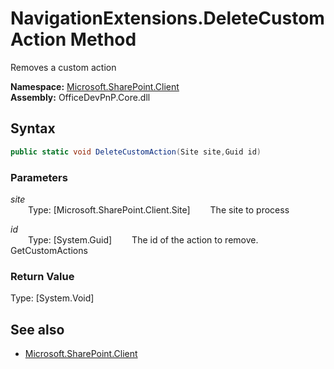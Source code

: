 # NavigationExtensions.DeleteCustomAction Method  
Removes a custom action  

**Namespace:** [Microsoft.SharePoint.Client](Microsoft.SharePoint.Client.md)  
**Assembly:** OfficeDevPnP.Core.dll  
## Syntax
```C#
public static void DeleteCustomAction(Site site,Guid id)
```
### Parameters
*site*  
&emsp;&emsp;Type: [Microsoft.SharePoint.Client.Site] 
&emsp;&emsp;The site to process  
  
*id*  
&emsp;&emsp;Type: [System.Guid] 
&emsp;&emsp;The id of the action to remove. GetCustomActions  
  
### Return Value
Type: [System.Void]  

## See also
- [Microsoft.SharePoint.Client](Microsoft.SharePoint.Client.md)
